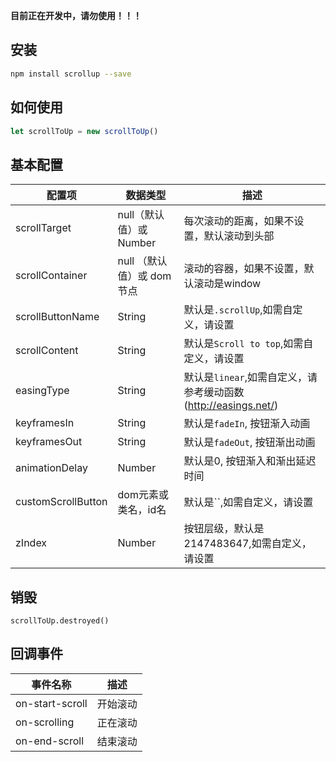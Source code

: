 **目前正在开发中，请勿使用！！！**

## 安装

```bash
npm install scrollup --save
```

## 如何使用

```js
let scrollToUp = new scrollToUp()
```

## 基本配置
|  配置项   | 数据类型  |  描述 |
|  ----  | ----  | ----  |
| scrollTarget  | null（默认值）或 Number |  每次滚动的距离，如果不设置，默认滚动到头部|
| scrollContainer  | null （默认值）或 dom节点 | 滚动的容器，如果不设置，默认滚动是window
| scrollButtonName  | String | 默认是`.scrollUp`,如需自定义，请设置
| scrollContent  | String | 默认是`Scroll to top`,如需自定义，请设置
| easingType  | String | 默认是`linear`,如需自定义，请参考缓动函数 (http://easings.net/)
| keyframesIn  | String | 默认是`fadeIn`, 按钮渐入动画
| keyframesOut  | String | 默认是`fadeOut`, 按钮渐出动画
| animationDelay  | Number | 默认是0, 按钮渐入和渐出延迟时间
| customScrollButton  | dom元素或类名，id名 | 默认是``,如需自定义，请设置
| zIndex  | Number | 按钮层级，默认是2147483647,如需自定义，请设置


## 销毁

```
scrollToUp.destroyed()
```
## 回调事件

|  事件名称   |   描述 |
|  ----  | ----  | 
| on-start-scroll  | 开始滚动 | 
| on-scrolling  | 正在滚动 | 
| on-end-scroll  | 结束滚动 | 



